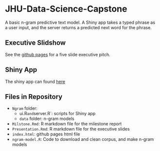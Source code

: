 # JHU-Data-Science-Capstone
A basic n-gram predictive text model. A Shiny app takes a typed phrase as a user input, and the server returns a predicted next word for the phrase.
## Executive Slidshow
See the [github pages](https://randonmess.github.io/JHU-Data-Science-Capstone/) for a five slide executive pitch.
## Shiny App
The shiny app can found [here](https://randomess.shinyapps.io/Ngram/)
## Files in Repository
- `Ngram` folder:
  - ui.R` and `server.R`: scripts for Shiny app
  - `data` folder: n-gram models
- `Milstone.Rmd`: R markdown file for the milestone report
- `Presentation.Rmd`: R markdown file for the executive slides
- `index.html`: github pages html file
- `ngram-model.R`: Code to download and clean corpus, and make n-gram models
